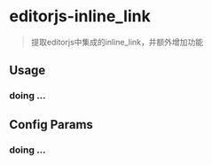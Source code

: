 # editorjs-inline_link
> 提取editorjs中集成的inline_link，并额外增加功能

## Usage
  ### doing ...

## Config Params

  ### doing ...
